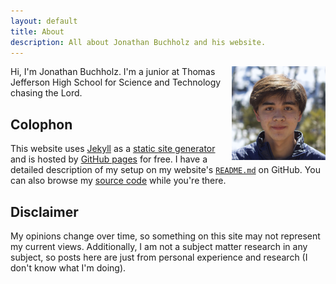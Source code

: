 ```yaml
---
layout: default
title: About
description: All about Jonathan Buchholz and his website.
---
```

<img src="/images/portrait.webp" alt="Jonathan Buchholz" style="float:right;margin:0 0 5px 15px;width:150px;height:auto">

Hi, I'm Jonathan Buchholz. I'm a junior at Thomas Jefferson High School for Science and Technology chasing the Lord.

## Colophon

This website uses [Jekyll](https://jekyllrb.com) as a [static site generator](https://en.wikipedia.org/wiki/Web_template_system#Static_site_generators) and is hosted by [GitHub pages](https://pages.github.com) for free. I have a detailed description of my setup on my website's [`README.md`](https://github.com/JonathanBuchh/jonathanbuchh.github.io#readme) on GitHub. You can also browse my [source code](https://github.com/JonathanBuchh/jonathanbuchh.github.io) while you're there.

## Disclaimer

My opinions change over time, so something on this site may not represent my current views. Additionally, I am not a subject matter research in any subject, so posts here are just from personal experience and research (I don't know what I'm doing).
